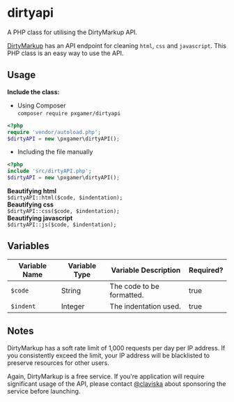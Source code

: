 # dirtyapi

A PHP class for utilising the DirtyMarkup API.


[DirtyMarkup](https://dirtymarkup.com/docs) has an API endpoint for cleaning `html`, `css` and `javascript`. This PHP class is an easy way to use the API.

## Usage

__Include the class:__
- Using Composer  
`composer require pxgamer/dirtyapi`  
```php
<?php
require 'vendor/autoload.php';
$dirtyAPI = new \pxgamer\dirtyAPI();
```
- Including the file manually  
```php
<?php
include 'src/dirtyAPI.php';
$dirtyAPI = new \pxgamer\dirtyAPI();
```

__Beautifying html__  
`$dirtyAPI::html($code, $indentation);`  
__Beautifying css__  
`$dirtyAPI::css($code, $indentation);`  
__Beautifying javascript__  
`$dirtyAPI::js($code, $indentation);`  

## Variables

Variable Name | Variable Type | Variable Description      | Required?
------------- | ------------- | ------------------------- | ---------
`$code`       | String        | The code to be formatted. | true
`$indent`     | Integer       | The indentation used.     | true

## Notes

DirtyMarkup has a soft rate limit of 1,000 requests per day per IP address. If you consistently exceed the limit, your IP address will be blacklisted to preserve resources for other users.

Again, DirtyMarkup is a free service. If you're application will require significant usage of the API, please contact [@claviska][@claviska] about sponsoring the service before launching.

[@claviska]: https://twitter.com/claviska
[comp]: https://getcomposer.org
